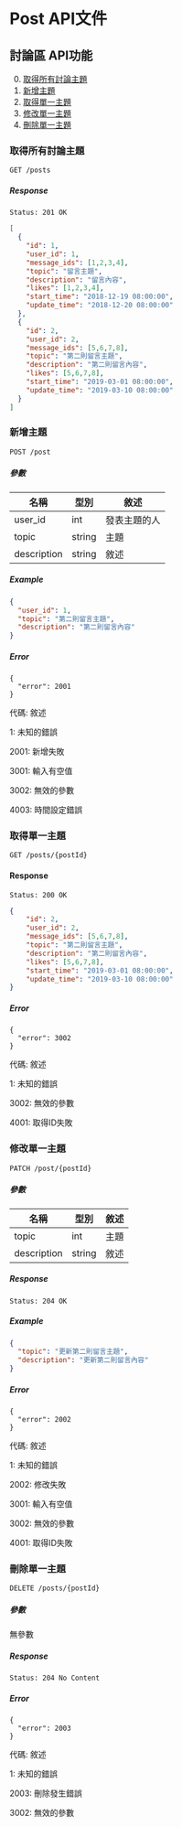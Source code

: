 # Post API文件

## 討論區 API功能

0. [取得所有討論主題](#取得所有討論主題)
0. [新增主題](#新增主題)
0. [取得單一主題](#取得單一主題)
0. [修改單一主題](#修改單一主題)
0. [刪除單一主題](#刪除單一主題)

### 取得所有討論主題

`GET /posts`

##### Response

`Status: 201 OK`

```json
[
  {
    "id": 1,
    "user_id": 1,
    "message_ids": [1,2,3,4],
    "topic": "留言主題",
    "description": "留言內容",
    "likes": [1,2,3,4],
    "start_time": "2018-12-19 08:00:00",
    "update_time": "2018-12-20 08:00:00"
  },
  {
    "id": 2,
    "user_id": 2,
    "message_ids": [5,6,7,8],
    "topic": "第二則留言主題",
    "description": "第二則留言內容",
    "likes": [5,6,7,8],
    "start_time": "2019-03-01 08:00:00",
    "update_time": "2019-03-10 08:00:00"
  }
]
```

### 新增主題

`POST /post`

##### 參數

| 名稱          | 型別    | 敘述 |
| ---          | ---     | --- |
| user_id    | int     | 發表主題的人 |
| topic        | string | 主題 |
| description  | string     | 敘述 |

##### Example

```json
{
  "user_id": 1,
  "topic": "第二則留言主題",
  "description": "第二則留言內容"
}
```

##### Error

```
{
  "error": 2001
}
```

代碼: 敘述

1: 未知的錯誤

2001: 新增失敗

3001: 輸入有空值

3002: 無效的參數

4003: 時間設定錯誤

### 取得單一主題

`GET /posts/{postId}`

#### Response

`Status: 200 OK`

```json
{
    "id": 2,
    "user_id": 2,
    "message_ids": [5,6,7,8],
    "topic": "第二則留言主題",
    "description": "第二則留言內容",
    "likes": [5,6,7,8],
    "start_time": "2019-03-01 08:00:00",
    "update_time": "2019-03-10 08:00:00"
}
```

##### Error

```
{
  "error": 3002
}
```

代碼: 敘述

1: 未知的錯誤

3002: 無效的參數

4001: 取得ID失敗

### 修改單一主題

`PATCH /post/{postId}`

##### 參數

| 名稱          | 型別    | 敘述 |
| ---          | ---     | --- |
| topic        | int     | 主題 |
| description  | string | 敘述 |

##### Response

`Status: 204 OK`

##### Example

```json
{
  "topic": "更新第二則留言主題",
  "description": "更新第二則留言內容"
}
```
##### Error

```
{
  "error": 2002
}
```

代碼: 敘述

1: 未知的錯誤

2002: 修改失敗

3001: 輸入有空值

3002: 無效的參數

4001: 取得ID失敗

### 刪除單一主題

`DELETE /posts/{postId}`

##### 參數

無參數

##### Response

`Status: 204 No Content`

##### Error

```
{
  "error": 2003
}
```

代碼: 敘述

1: 未知的錯誤

2003: 刪除發生錯誤

3002: 無效的參數
